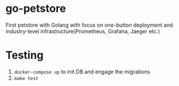 # go-petstore
First petstore with Golang with focus on one-button deployment and industry-level infrastructure(Prometheus, Grafana, Jaeger etc.)


# Testing

1. `docker-compose up` to init DB and engage the migrations
2. `make test`
